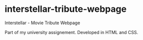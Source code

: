 # interstellar-tribute-webpage
Interstellar - Movie Tribute Webpage

Part of my university assignement.
Developed in HTML and CSS.
